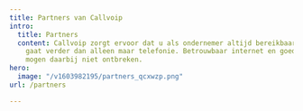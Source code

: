 ```yaml
---
title: Partners van Callvoip
intro:
  title: Partners
  content: Callvoip zorgt ervoor dat u als ondernemer altijd bereikbaar bent, dat
    gaat verder dan alleen maar telefonie. Betrouwbaar internet en goede apparatuur
    mogen daarbij niet ontbreken.
hero:
  image: "/v1603982195/partners_qcxwzp.png"
url: /partners

---
```

